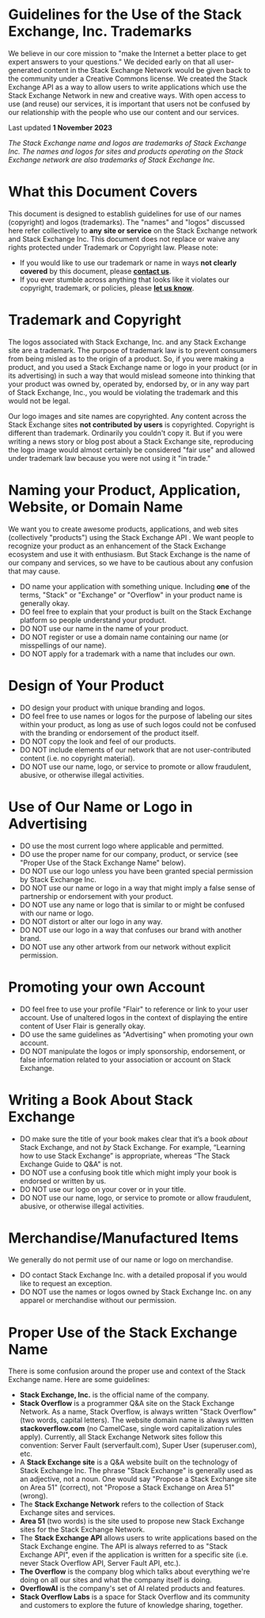 Guidelines for the Use of the Stack Exchange, Inc. Trademarks
=============================================================

We believe in our core mission to "make the Internet a better place to get expert answers to your questions." We decided early on that all user-generated content in the Stack Exchange Network would be given back to the community under a Creative Commons license. We created the Stack Exchange API as a way to allow users to write applications which use the Stack Exchange Network in new and creative ways. With open access to use (and reuse) our services, it is important that users not be confused by our relationship with the people who use our content and our services.

Last updated **1 November 2023**

_The Stack Exchange name and logos are trademarks of Stack Exchange Inc. The names and logos for sites and products operating on the Stack Exchange network are also trademarks of Stack Exchange Inc._

[](#h1-c682aaf87870 "Permalink to this heading")What this Document Covers
=========================================================================

This document is designed to establish guidelines for use of our names (copyright) and logos (trademarks). The "names" and "logos" discussed here refer collectively to **any** **site or service** on the Stack Exchange network and Stack Exchange Inc. This document does not replace or waive any rights protected under Trademark or Copyright law. Please note:

* If you would like to use our trademark or name in ways **not clearly covered** by this document, please [**contact us**](mailto:team@stackexchange.com).
* If you ever stumble across anything that looks like it violates our copyright, trademark, or policies, please [**let us know**](mailto:team@stackexchange.com).

[](#h1-debcd6187aa80 "Permalink to this heading")Trademark and Copyright
========================================================================

The logos associated with Stack Exchange, Inc. and any Stack Exchange site are a trademark. The purpose of trademark law is to prevent consumers from being misled as to the origin of a product. So, if you were making a product, and you used a Stack Exchange name or logo in your product (or in its advertising) in such a way that would mislead someone into thinking that your product was owned by, operated by, endorsed by, or in any way part of Stack Exchange, Inc., you would be violating the trademark and this would not be legal.

Our logo images and site names are copyrighted. Any content across the Stack Exchange sites **not contributed by users** is copyrighted. Copyright is different than trademark. Ordinarily you couldn't copy it. But if you were writing a news story or blog post about a Stack Exchange site, reproducing the logo image would almost certainly be considered "fair use" and allowed under trademark law because you were not using it "in trade."

[](#h1-7973fa3bbdd40 "Permalink to this heading")Naming your Product, Application, Website, or Domain Name
==========================================================================================================

We want you to create awesome products, applications, and web sites (collectively "products") using the Stack Exchange API . We want people to recognize your product as an enhancement of the Stack Exchange ecosystem and use it with enthusiasm. But Stack Exchange is the name of our company and services, so we have to be cautious about any confusion that may cause.

* DO name your application with something unique. Including **one** of the terms, "Stack" or "Exchange" or "Overflow" in your product name is generally okay.
* DO feel free to explain that your product is built on the Stack Exchange platform so people understand your product.
* DO NOT use our name in the name of your product.
* DO NOT register or use a domain name containing our name (or misspellings of our name).
* DO NOT apply for a trademark with a name that includes our own.

[](#h1-ed839ce0eb430 "Permalink to this heading")Design of Your Product
=======================================================================

* DO design your product with unique branding and logos.
* DO feel free to use names or logos for the purpose of labeling our sites within your product, as long as use of such logos could not be confused with the branding or endorsement of the product itself.
* DO NOT copy the look and feel of our products.
* DO NOT include elements of our network that are not user-contributed content (i.e. no copyright material).
* DO NOT use our name, logo, or service to promote or allow fraudulent, abusive, or otherwise illegal activities.

[](#h1-199163a5e66a0 "Permalink to this heading")Use of Our Name or Logo in Advertising
=======================================================================================

* DO use the most current logo where applicable and permitted.
* DO use the proper name for our company, product, or service (see "Proper Use of the Stack Exchange Name" below).
* DO NOT use our logo unless you have been granted special permission by Stack Exchange Inc.
* DO NOT use our name or logo in a way that might imply a false sense of partnership or endorsement with your product.
* DO NOT use any name or logo that is similar to or might be confused with our name or logo.
* DO NOT distort or alter our logo in any way.
* DO NOT use our logo in a way that confuses our brand with another brand.
* DO NOT use any other artwork from our network without explicit permission.

[](#h1-6450cb417c960 "Permalink to this heading")Promoting your own Account
===========================================================================

* DO feel free to use your profile "Flair" to reference or link to your user account. Use of unaltered logos in the context of displaying the entire content of User Flair is generally okay.
* DO use the same guidelines as "Advertising" when promoting your own account.
* DO NOT manipulate the logos or imply sponsorship, endorsement, or false information related to your association or account on Stack Exchange.

[](#h1-5e176792b3ff0 "Permalink to this heading")Writing a Book About Stack Exchange
====================================================================================

* DO make sure the title of your book makes clear that it’s a book _about_ Stack Exchange, and not _by_ Stack Exchange. For example, “Learning how to use Stack Exchange” is appropriate, whereas “The Stack Exchange Guide to Q&A" is not.
* DO NOT use a confusing book title which might imply your book is endorsed or written by us.
* DO NOT use our logo on your cover or in your title.
* DO NOT use our name, logo, or service to promote or allow fraudulent, abusive, or otherwise illegal activities.

[](#h1-12733914d2170 "Permalink to this heading")Merchandise/Manufactured Items
===============================================================================

We generally do not permit use of our name or logo on merchandise.

* DO contact Stack Exchange Inc. with a detailed proposal if you would like to request an exception.
* DO NOT use the names or logos owned by Stack Exchange Inc. on any apparel or merchandise without our permission.

[](#h1-2de2438a74fa0 "Permalink to this heading")Proper Use of the Stack Exchange Name
======================================================================================

There is some confusion around the proper use and context of the Stack Exchange name. Here are some guidelines:

* **Stack Exchange, Inc.** is the official name of the company.
* **Stack Overflow** is a programmer Q&A site on the Stack Exchange Network. As a name, Stack Overflow, is always written "Stack Overflow" (two words, capital letters). The website domain name is always written **stackoverflow.com** (no CamelCase, single word capitalization rules apply). Currently, all Stack Exchange Network sites follow this convention: Server Fault (serverfault.com), Super User (superuser.com), etc.
* A **Stack Exchange site** is a Q&A website built on the technology of Stack Exchange Inc. The phrase "Stack Exchange" is generally used as an adjective, not a noun. One would say "Propose a Stack Exchange site on Area 51" (correct), not "Propose a Stack Exchange on Area 51" (wrong).
* The **Stack Exchange Network** refers to the collection of Stack Exchange sites and services.
* **Area 51** (two words) is the site used to propose new Stack Exchange sites for the Stack Exchange Network.
* The **Stack Exchange API** allows users to write applications based on the Stack Exchange engine. The API is always referred to as "Stack Exchange API", even if the application is written for a specific site (i.e. never Stack Overflow API, Server Fault API, etc.).
* **The Overflow** is the company blog which talks about everything we're doing on all our sites and what the company itself is doing.
* **OverflowAI** is the company's set of AI related products and features.
* **Stack Overflow Labs** is a space for Stack Overflow and its community and customers to explore the future of knowledge sharing, together.